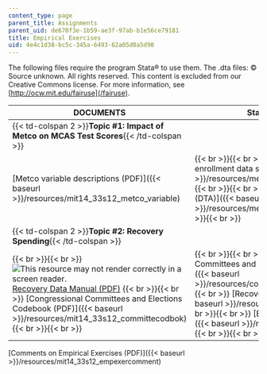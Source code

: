 ```yaml
---
content_type: page
parent_title: Assignments
parent_uid: de670f3e-1b59-ae3f-97ab-b1e56ce79181
title: Empirical Exercises
uid: 4e4c1d38-bc5c-345a-6493-62a05d0a5d90
---
```


The following files require the program Stata® to use them. The .dta files: © Source unknown. All rights reserved. This content is excluded from our Creative Commons license. For more information, see [http://ocw.mit.edu/fairuse](/fairuse).

| DOCUMENTS | Stata® FILES |
| --- | --- |
| {{< td-colspan 2 >}}**Topic #1: Impact of Metco on MCAS Test Scores**{{< /td-colspan >}} ||
| [Metco variable descriptions (PDF)]({{< baseurl >}}/resources/mit14_33s12_metco_variable) |  {{< br >}}{{< br >}} [Metco district enrollment data set (DTA)]({{< baseurl >}}/resources/metco_district_enrollment) {{< br >}}{{< br >}} [MCAS data set (DTA)]({{< baseurl >}}/resources/metco_mcas2002) {{< br >}}{{< br >}}  |
| {{< td-colspan 2 >}}**Topic #2: Recovery Spending**{{< /td-colspan >}} ||
|  {{< br >}}{{< br >}} ![This resource may not render correctly in a screen reader.](/images/inacessible.gif)[Recovery Data Manual (PDF)](https://www.runtime.org/howto_datarecovery.pdf) {{< br >}}{{< br >}} [Congressional Committees and Elections Codebook (PDF)]({{< baseurl >}}/resources/mit14_33s12_committecodbok) {{< br >}}{{< br >}}  |  {{< br >}}{{< br >}} [Congressional Committees and Election Results (DTA)]({{< baseurl >}}/resources/congressdata) {{< br >}}{{< br >}} [Recovery data (DTA)]({{< baseurl >}}/resources/recoverydata) {{< br >}}{{< br >}} [Employment data (DTA)]({{< baseurl >}}/resources/employment) {{< br >}}{{< br >}}  

[Comments on Empirical Exercises (PDF)]({{< baseurl >}}/resources/mit14_33s12_empexercomment)
